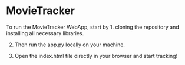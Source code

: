 # MovieTracker
To run the MovieTracker WebApp, start by 1. cloning the repository and installing all necessary libraries.

2. Then run the app.py locally on your machine.

3. Open the index.html file directly in your browser and start tracking!

